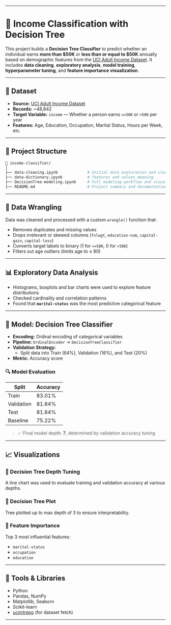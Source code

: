 
---

# 🌳 Income Classification with Decision Tree

This project builds a **Decision Tree Classifier** to predict whether an individual earns **more than \$50K** or **less than or equal to \$50K** annually based on demographic features from the [UCI Adult Income Dataset](https://archive.ics.uci.edu/ml/datasets/adult). It includes **data cleaning**, **exploratory analysis**, **model training**, **hyperparameter tuning**, and **feature importance visualization**.

---

## 📁 Dataset

- **Source:** [UCI Adult Income Dataset](https://archive.ics.uci.edu/ml/datasets/adult)
- **Records:** ~48,842
- **Target Variable:** `income` — Whether a person earns `<=50K` or `>50K` per year
- **Features:** Age, Education, Occupation, Marital Status, Hours per Week, etc.

---

## 🔧 Project Structure

```bash
📁 income-classifier/
│
├── data-cleaning.ipynb             # Initial data exploration and cleaning
├── data-dictionary.ipynb           # features and values meaning
├── DecisionTree-modeling.ipynb     # Full modeling workflow and visualizations
├── README.md                       # Project summary and documentation
```

---

## 🧹 Data Wrangling

Data was cleaned and processed with a custom `wrangle()` function that:
- Removes duplicates and missing values
- Drops irrelevant or skewed columns (`fnlwgt`, `education-num`, `capital-gain`, `capital-loss`)
- Converts target labels to binary (1 for `<=50K`, 0 for `>50K`)
- Filters out age outliers (limits age to ≤ 80)

---

## 📊 Exploratory Data Analysis

- Histograms, boxplots and bar charts were used to explore feature distributions
- Checked cardinality and correlation patterns
- Found that **`marital-status`** was the most predictive categorical feature

---

## 🌲 Model: Decision Tree Classifier

- **Encoding:** Ordinal encoding of categorical variables
- **Pipeline:** `OrdinalEncoder` → `DecisionTreeClassifier`
- **Validation Strategy:** 
  - Split data into Train (64%), Validation (16%), and Test (20%)
- **Metric:** Accuracy score

### 🔍 Model Evaluation

| Split       | Accuracy |
|-------------|----------|
| Train       | 83.01%   |
| Validation  | 81.64%   |
| Test        | 81.64%   |
| Baseline    | 75.22%   |

> ✅ Final model depth: **7**, determined by validation accuracy tuning

---

## 📈 Visualizations

### 🔹 Decision Tree Depth Tuning
A line chart was used to evaluate training and validation accuracy at various depths.

### 🔹 Decision Tree Plot
Tree plotted up to max depth of 3 to ensure interpretability.

### 🔹 Feature Importance
Top 3 most influential features:
- `marital-status`
- `occupation`
- `education`

---

## 🧰 Tools & Libraries

- Python
- Pandas, NumPy
- Matplotlib, Seaborn
- Scikit-learn
- [ucimlrepo](https://pypi.org/project/ucimlrepo/) (for dataset fetch)

---
